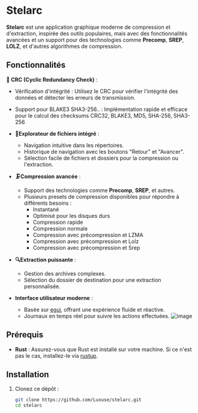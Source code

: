 # Stelarc 

**Stelarc** est une application graphique moderne de compression et d'extraction, inspirée des outils populaires, mais avec des fonctionnalités avancées et un support pour des technologies comme **Precomp**, **SREP**,  **LOLZ**, et d'autres algorithmes de compression.

## Fonctionnalités

 **🔄 CRC (Cyclic Redundancy Check)** :
- Vérification d'intégrité : Utilisez le CRC pour vérifier l'intégrité des données et détecter les erreurs de transmission.
- Support pour BLAKE3 SHA3-256..  : Implémentation rapide et efficace pour le calcul des checksums CRC32, BLAKE3, MD5, SHA-256, SHA3-256

- **📁Explorateur de fichiers intégré** :
  - Navigation intuitive dans les répertoires.
  - Historique de navigation avec les boutons "Retour" et "Avancer".
  - Sélection facile de fichiers et dossiers pour la compression ou l'extraction.

- **🗜Compression avancée** :
  - Support des technologies comme **Precomp**, **SREP**, et autres.
  - Plusieurs presets de compression disponibles pour répondre à différents besoins :
    - Instantané
    - Optimisé pour les disques durs
    - Compression rapide
    - Compression normale
    - Compression  avec précompression et LZMA
    - Compression  avec précompression et Lolz
    - Compression  avec précompression et Srep

- **🔍Extraction puissante** :
  - Gestion des archives complexes.
  - Sélection du dossier de destination pour une extraction personnalisée.

- **Interface utilisateur moderne** :
  - Basée sur [egui](https://github.com/emilk/egui), offrant une expérience fluide et réactive.
  - Journaux en temps réel pour suivre les actions effectuées.
![image](https://github.com/user-attachments/assets/22c1a823-787e-4d35-a0be-ee165deaf0e6)


## Prérequis

- **Rust** : Assurez-vous que Rust est installé sur votre machine. Si ce n'est pas le cas, installez-le via [rustup](https://rustup.rs/).

## Installation

1. Clonez ce dépôt :
   ```sh
   git clone https://github.com/Luxuse/stelarc.git
   cd stelarc
